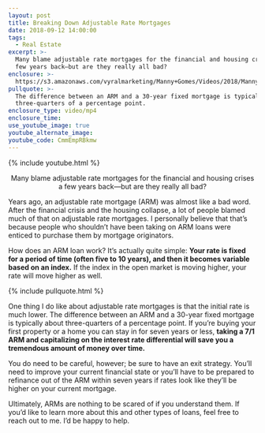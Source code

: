 ```yaml
---
layout: post
title: Breaking Down Adjustable Rate Mortgages
date: 2018-09-12 14:00:00
tags:
  - Real Estate
excerpt: >-
  Many blame adjustable rate mortgages for the financial and housing crises a
  few years back—but are they really all bad?
enclosure: >-
  https://s3.amazonaws.com/vyralmarketing/Manny+Gomes/Videos/2018/Manny+Gomes%2527s+Mortgage+Video+Blog+%257C+Adjustable+Mortgage+Rates.mp4
pullquote: >-
  The difference between an ARM and a 30-year fixed mortgage is typically about
  three-quarters of a percentage point.
enclosure_type: video/mp4
enclosure_time:
use_youtube_image: true
youtube_alternate_image:
youtube_code: CmmEmpRBkmw
---
```


{% include youtube.html %}

<center>Many blame adjustable rate mortgages for the financial and housing crises a few years back—but are they really all bad?</center>

Years ago, an adjustable rate mortgage (ARM) was almost like a bad word. After the financial crisis and the housing collapse, a lot of people blamed much of that on adjustable rate mortgages. I personally believe that that’s because people who shouldn’t have been taking on ARM loans were enticed to purchase them by mortgage originators.

How does an ARM loan work? It’s actually quite simple: **Your rate is fixed for a period of time (often five to 10 years), and then it becomes variable based on an index.** If the index in the open market is moving higher, your rate will move higher as well.

{% include pullquote.html %}

One thing I do like about adjustable rate mortgages is that the initial rate is much lower. The difference between an ARM and a 30-year fixed mortgage is typically about three-quarters of a percentage point. If you’re buying your first property or a home you can stay in for seven years or less, **taking a 7/1 ARM and capitalizing on the interest rate differential will save you a tremendous amount of money over time.**

You do need to be careful, however; be sure to have an exit strategy. You’ll need to improve your current financial state or you’ll have to be prepared to refinance out of the ARM within seven years if rates look like they’ll be higher on your current mortgage.

Ultimately, ARMs are nothing to be scared of if you understand them. If you’d like to learn more about this and other types of loans, feel free to reach out to me. I’d be happy to help.